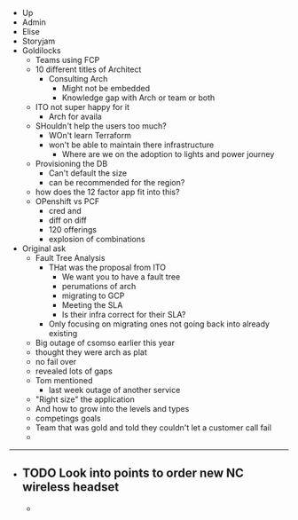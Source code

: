 - Up
- Admin
- Elise
- Storyjam
- Goldilocks
	- Teams using FCP
	- 10 different titles of Architect
		- Consulting Arch
			- Might not be embedded
			- Knowledge gap with Arch or team or both
	- ITO not super happy for it
		- Arch for availa
	- SHouldn't help the users too much?
		- WOn't learn Terraform
		- won't be able to maintain there infrastructure
			- Where are we on the adoption to lights and power journey
	- Provisioning the DB
		- Can't default the size
		- can be recommended for the region?
	- how does the 12 factor app fit into this?
	- OPenshift vs PCF
		- cred and
		- diff on diff
		- 120 offerings
		- explosion of combinations
- Original ask
	- Fault Tree Analysis
		- THat was the proposal from ITO
			- We want you to have a fault tree
			- perumations of arch
			- migrating to GCP
			- Meeting the SLA
			- Is their infra correct for their SLA?
		- Only focusing on migrating ones not going back into already existing
	- Big outage of csomso earlier this year
	- thought they were arch as plat
	- no fail over
	- revealed lots of gaps
	- Tom mentioned
		- last week outage of another service
	- "Right size" the application
	- And how to grow into the levels and types
	- competings goals
	- Team that was gold and told they couldn't let a customer call fail
	-
- ---
- TODO Look into points to order new NC wireless headset
	-
	-